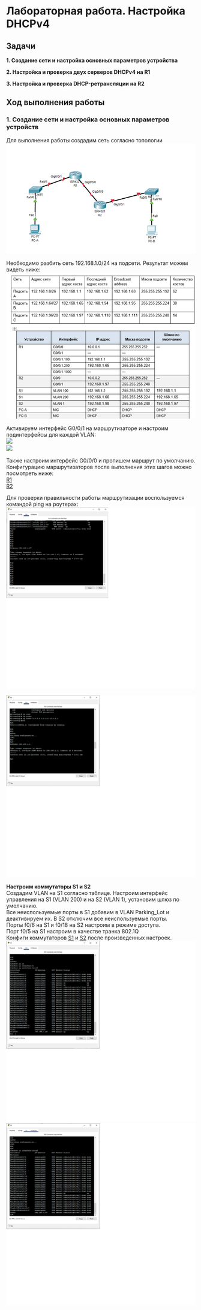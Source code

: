 # Лабораторная работа. Настройка DHCPv4
## Задачи
**1. Создание сети и настройка основных параметров устройства** 

**2. Настройка и проверка двух серверов DHCPv4 на R1**

**3. Настройка и проверка DHCP-ретрансляции на R2**

## Ход выполнения работы    
### 1. Создание сети и настройка основных параметров устройств    
Для выполнения работы создадим сеть согласно топологии    
![](pic/network.png)    

Необходимо разбить сеть 192.168.1.0/24 на подсети. Результат можем видеть ниже:   
![](pic/address_table.png)      

Активируем интерфейс G0/0/1 на маршрутизаторе и настроим подинтерфейсы для каждой VLAN:   
![](pic/int_R1.png)   
![](pic/int_R2.png)

Также настроим интерфейс G0/0/0 и пропишем маршрут по умолчанию.  
Конфигурацию маршрутизаторов после выполнения этих шагов можно посмотреть ниже:     
[R1](config/config_R1)      
[R2](config/config_R2)    

Для проверки правильности работы маршрутизации воспользуемся командой ping на роутерах:   
![](pic/ping_R1.png)    

![](pic/ping_R2.png)        
  
**Настроим коммутаторы S1 и S2**    
Создадим VLAN на S1 согласно таблице. Настроим интерфейс управления на S1 (VLAN 200) и на S2 (VLAN 1), установим шлюз по умолчанию.   
Все неиспользуемые порты в S1 добавим в VLAN Parking_Lot и деактивируем их. В S2 отключим все неиспользуемые порты.   
Порты f0/6 на S1 и f0/18 на S2 настроим в режиме доступа.   
Порт f0/5 на S1 настроим в качестве транка 802.1Q   
Конфиги коммутаторов [S1](config/config_S1) и [S2](config/config_S2) после произведенных настроек.  
![](pic/int_S1.png)   
![](pic/int_S2.png)



